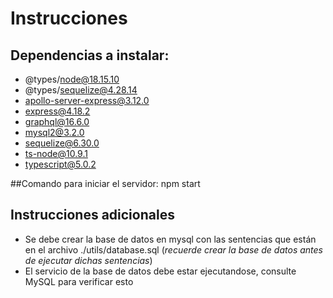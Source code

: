 # Instrucciones

## Dependencias a instalar:

+ @types/node@18.15.10
+ @types/sequelize@4.28.14
+ apollo-server-express@3.12.0
+ express@4.18.2
+ graphql@16.6.0
+ mysql2@3.2.0
+ sequelize@6.30.0
+ ts-node@10.9.1
+ typescript@5.0.2

##Comando para iniciar el servidor:
npm start

## Instrucciones adicionales
+ Se debe crear la base de datos en mysql con las sentencias que están en el archivo ./utils/database.sql (*recuerde crear la base de datos antes de ejecutar dichas sentencias*)
+ El servicio de la base de datos debe estar ejecutandose, consulte MySQL para verificar esto